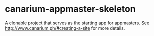 # canarium-appmaster-skeleton

A clonable project that serves as the starting app for appmasters. See http://www.canarium.ph/#creating-a-site for more details.
